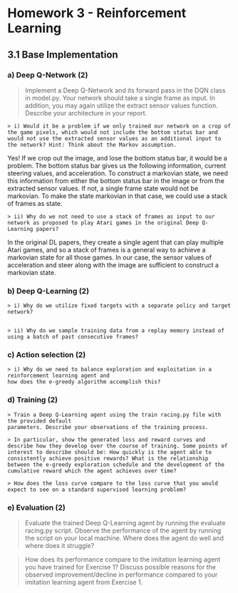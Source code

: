 # Homework 3 - Reinforcement Learning

## 3.1 Base Implementation

### a) Deep Q-Network (2)

> Implement a Deep Q-Network and its forward pass in the DQN class in model.py. Your network should take a single frame as input. In addition, you may again utilize the extract sensor values function. Describe your architecture in your report.

	> i) Would it be a problem if we only trained our network on a crop of the game pixels, which would not include the bottom status bar and would not use the extracted sensor values as an additional input to the network? Hint: Think about the Markov assumption.

Yes! If we crop out the image, and lose the bottom status bar, it would be a problem. The bottom status bar gives us the following information, current steering values, and acceleration. To construct a markovian state, we need this information from either the bottom status bar in the image or from the extracted sensor values. If not, a single frame state would not be markovian.  To make the state markovian in that case, we could use a stack of frames as state.

	> ii) Why do we not need to use a stack of frames as input to our network as proposed to play Atari games in the original Deep Q-Learning papers?

In the original DL papers, they create a single agent that can play multiple Atari games, and so a stack of frames is a general way to achieve a markovian state for all those games. In our case, the sensor values of acceleration and steer along with the image are sufficient to construct a markovian state.


### b) Deep Q-Learning (2)

	> i) Why do we utilize fixed targets with a separate policy and target network?


	> ii) Why do we sample training data from a replay memory instead of using a batch of past consecutive frames?


### c) Action selection (2)

	> i) Why do we need to balance exploration and exploitation in a reinforcement learning agent and
	how does the e-greedy algorithm accomplish this?


### d) Training (2)

	> Train a Deep Q-Learning agent using the train racing.py file with the provided default
	parameters. Describe your observations of the training process.

	> In particular, show the generated loss and reward curves and describe how they develop over the course of training. Some points of interest to describe should be: How quickly is the agent able to consistently achieve positive rewards? What is the relationship between the e-greedy exploration schedule and the development of the cumulative reward which the agent achieves over time?

	> How does the loss curve compare to the loss curve that you would expect to see on a standard supervised learning problem?



### e) Evaluation (2)

> Evaluate the trained Deep Q-Learning agent by running the evaluate racing.py script. Observe the performance of the agent by running the script on your local machine. Where does the agent do well and where does it struggle?


> How does its performance compare to the imitation learning agent you have trained for Exercise 1? Discuss possible reasons for the observed improvement/decline in performance compared to your imitation learning agent from Exercise 1.





